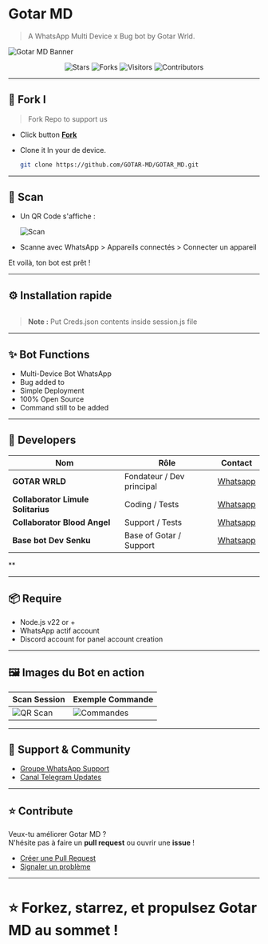 
# Gotar MD

> A WhatsApp Multi Device x Bug bot by Gotar Wrld.

![Gotar MD Banner](https://files.catbox.moe/3bwori.jpg) <!-- Remplace ceci par ton image -->

<div align="center">
  
![Stars](https://img.shields.io/github/stars/GOTAR-MD/GOTAR_MD?style=for-the-badge)
![Forks](https://img.shields.io/github/forks/GOTAR-MD/GOTAR_MD?style=for-the-badge)
![Visitors](https://visitor-badge.laobi.icu/badge?page_id=GOTAR-MD.GOTAR_MD&style=for-the-badge)
![Contributors](https://img.shields.io/github/contributors/GOTAR-MD/GOTAR_MD?style=for-the-badge)

</div>

---

## 🚀 Fork l

> Fork Repo to support us
- Click button [**Fork**](https://github.com/GOTAR-MD/GOTAR_MD/fork)
- Clone it ln your de device.

  ```bash
  git clone https://github.com/GOTAR-MD/GOTAR_MD.git
  ```

---

## 📲 Scan 

- Un QR Code s'affiche :
  
  ![ Scan]() <!-- Exemple de QR code -->

- Scanne avec WhatsApp > Appareils connectés > Connecter un appareil

Et voilà, ton bot est prêt !

---

## ⚙️ Installation rapide

```bash

```

> **Note :** Put Creds.json contents inside session.js file
---

## ✨ Bot Functions 

- Multi-Device Bot WhatsApp 
- Bug added to
- Simple Deployment 
- 100% Open Source
- Command still to be added 
---

## 👑 Developers

| Nom            | Rôle                      | Contact            |
|----------------|-----------------------------|--------------------|
| **GOTAR WRLD**  | Fondateur / Dev principal   | [Whatsapp](https://wa.me/18297829802) |
| **Collaborator Limule Solitarius** | Coding / Tests | [Whatsapp](https://wa.me/237686724137) |
| **Collaborator Blood Angel** | Support / Tests | [Whatsapp](https://wa.me/242061146253) |
| **Base bot Dev Senku** | Base of Gotar / Support | [Whatsapp](https://wa.me/237689360833) |

    
**

---

## 📦 Require

- Node.js v22 or +
- WhatsApp actif account 
- Discord account for panel account creation 

---

## 🖼️ Images du Bot en action

| Scan Session | Exemple Commande |
|--------------|------------------|
| ![QR Scan](https://path/to/qrcode-example.png) | ![Commandes](https://path/to/command-example.png) |

---

## 🤝 Support & Community 

- [Groupe WhatsApp Support](https://whatsapp.com/channel/0029VbAJA1THwXbA74a5pO1s)
- [Canal Telegram Updates](https://t.me/limule_mods)

---

## ⭐ Contribute

Veux-tu améliorer Gotar MD ?  
N'hésite pas à faire un **pull request** ou ouvrir une **issue** !

- [Créer une Pull Request](https://github.com/GOTAR-MD/GOTAR_MD/pulls)
- [Signaler un problème](https://github.com/GOTAR-MD/GOTAR_MD/issues)

---

# ⭐ Forkez, starrez, et propulsez Gotar MD au sommet !
